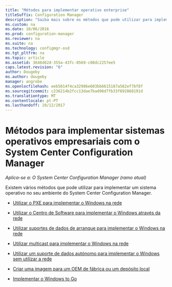 ```yaml
---
title: "Métodos para implementar operativo enterprise"
titleSuffix: Configuration Manager
description: "Saiba mais sobre os métodos que pode utilizar para implementar sistemas de operativos empresariais no seu ambiente do System Center Configuration Manager."
ms.custom: na
ms.date: 10/06/2016
ms.prod: configuration-manager
ms.reviewer: na
ms.suite: na
ms.technology: configmgr-osd
ms.tgt_pltfrm: na
ms.topic: article
ms.assetid: 3646d62d-355a-43fc-8569-c08dc2257ee5
caps.latest.revision: "6"
author: Dougeby
ms.author: dougeby
manager: angrobe
ms.openlocfilehash: eeb5014f4ca32986e603bb6615187a582ef7bf8f
ms.sourcegitcommit: c236214b2fcc13dae7bad96d7fb33f692868191d
ms.translationtype: MT
ms.contentlocale: pt-PT
ms.lasthandoff: 10/12/2017
---
```

# <a name="methods-to-deploy-enterprise-operating-systems-using-system-center-configuration-manager"></a>Métodos para implementar sistemas operativos empresariais com o System Center Configuration Manager

*Aplica-se a: O System Center Configuration Manager (ramo atual)*

Existem vários métodos que pode utilizar para implementar um sistema operativo no seu ambiente do System Center Configuration Manager.

-   [Utilizar o PXE para implementar o Windows na rede](use-pxe-to-deploy-windows-over-the-network.md)  

-   [Utilizar o Centro de Software para implementar o Windows através da rede](use-software-center-to-deploy-windows-over-the-network.md)  

-   [Utilizar suportes de dados de arranque para implementar o Windows na rede](use-bootable-media-to-deploy-windows-over-the-network.md)  

-   [Utilizar multicast para implementar o Windows na rede](use-multicast-to-deploy-windows-over-the-network.md)  

-   [Utilizar um suporte de dados autónomo para implementar o Windows sem utilizar a rede](use-stand-alone-media-to-deploy-windows-without-using-the-network.md)  

-   [Criar uma imagem para um OEM de fábrica ou um depósito local](create-an-image-for-an-oem-in-factory-or-a-local-depot.md)  

-   [Implementar o Windows to Go](deploy-windows-to-go.md)  
